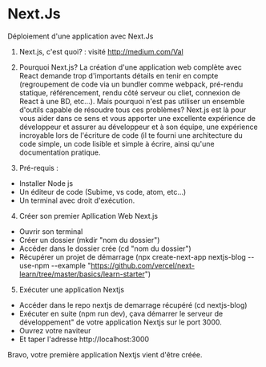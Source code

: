 # Next.Js
Déploiement d'une application avec Next.Js

1. Next.js, c'est quoi? : visité http://medium.com/Val

2. Pourquoi Next.js?
La création d'une application web complète avec React demande trop d'importants détails en tenir en compte (regroupement de code via un bundler comme webpack, pré-rendu statique, référencement, rendu côté serveur ou cliet, connexion de React à une BD, etc...).
Mais pourquoi n'est pas utiliser un ensemble d'outils capable de résoudre tous ces problèmes?
Next.js est là pour vous aider dans ce sens et vous apporter une excellente expérience de développeur et assurer au développeur et à son équipe, une expérience incroyable lors de l'écriture de code (il te fourni une architecture du code simple, un code lisible et simple à écrire, ainsi qu'une documentation pratique.

3. Pré-requis :
* Installer Node js 
* Un éditeur de code (Subime, vs code, atom, etc...)
* Un terminal avec droit d'exécution.

4. Créer son premier Apllication Web Next.js
* Ouvrir son terminal
* Créer un dossier (mkdir "nom du dossier")
* Accéder dans le dossier crée (cd "nom du dossier")
* Récupérer un projet de démarrage (npx create-next-app nextjs-blog --use-npm --example "https://github.com/vercel/next-learn/tree/master/basics/learn-starter")

5. Exécuter une application Nextjs
* Accéder dans le repo nextjs de demarrage récupéré (cd nextjs-blog)
* Exécuter en suite (npm run dev), çava démarrer le serveur de développement" de votre application Nextjs sur le port 3000.
* Ouvrez votre naviteur
* Et taper l'adresse http://localhost:3000

Bravo, votre première application Nextjs vient d'être créée.
